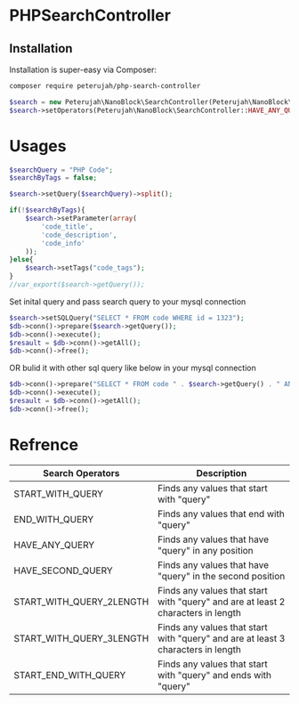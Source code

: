 # PHPSearchController

## Installation

Installation is super-easy via Composer:
```md
composer require peterujah/php-search-controller
```

```php 
$search = new Peterujah\NanoBlock\SearchController(Peterujah\NanoBlock\SearchController::OR);
$search->setOperators(Peterujah\NanoBlock\SearchController::HAVE_ANY_QUERY);
```

# Usages

```php 
$searchQuery = "PHP Code";
$searchByTags = false;

$search->setQuery($searchQuery)->split();

if(!$searchByTags){
    $search->setParameter(array(
        'code_title', 
        'code_description', 
        'code_info'
    ));
}else{
    $search->setTags("code_tags");
}
//var_export($search->getQuery());
```
Set inital query and pass search query to your mysql connection

```php 
$search->setSQLQuery("SELECT * FROM code WHERE id = 1323");
$db->conn()->prepare($search->getQuery());
$db->conn()->execute();		
$resault = $db->conn()->getAll();
$db->conn()->free();
```
OR bulid it with other sql query like below in your mysql connection
```php 
$db->conn()->prepare("SELECT * FROM code " . $search->getQuery() . " AND id = 1323");
$db->conn()->execute();		
$resault = $db->conn()->getAll();
$db->conn()->free();
```

# Refrence

| Search Operators         | Description                                                                       |
|--------------------------|-----------------------------------------------------------------------------------|
| START_WITH_QUERY         | Finds any values that start with "query"                                          |
| END_WITH_QUERY           | Finds any values that end with "query"                                            |
| HAVE_ANY_QUERY           | Finds any values that have "query" in any position                                |
| HAVE_SECOND_QUERY        | Finds any values that have "query" in the second position                         |
| START_WITH_QUERY_2LENGTH | Finds any values that start with "query" and are at least 2 characters in length  |
| START_WITH_QUERY_3LENGTH | Finds any values that start with "query" and are at least 3 characters in length  |
| START_END_WITH_QUERY     | Finds any values that start with "query" and ends with "query"                    |


